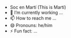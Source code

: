- Soc en Martí (This is Martí)
- 🌱 I’m currently working ...
- 📫 How to reach me ...
- 😄 Pronouns: he/him
- ⚡ Fun fact: ...

<!---
quixal/quixal is a ✨ special ✨ repository because its `README.md` (this file) appears on your GitHub profile.
You can click the Preview link to take a look at your changes.
--->
